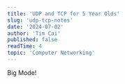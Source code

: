 ```yaml
---
title: 'UDP and TCP for 5 Year Olds'
slug: 'udp-tcp-notes'
date: '2024-07-02'
author: 'Tim Cai'
published: false
readTime: 4
topic: 'Computer Networking'
---
```


Big Mode!